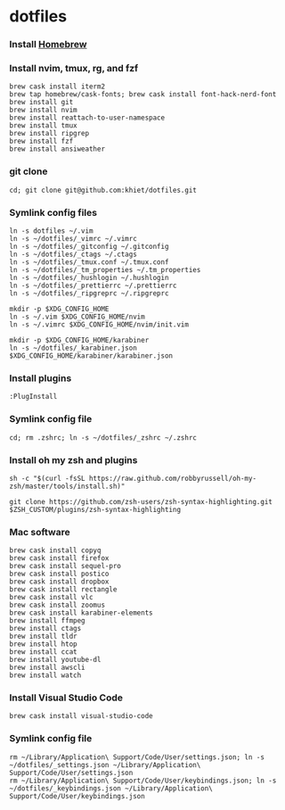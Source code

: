 # dotfiles

### Install [Homebrew](http://brew.sh/index.html)

### Install nvim, tmux, rg, and fzf

```
brew cask install iterm2
brew tap homebrew/cask-fonts; brew cask install font-hack-nerd-font
brew install git
brew install nvim
brew install reattach-to-user-namespace
brew install tmux
brew install ripgrep
brew install fzf
brew install ansiweather
```

### git clone

```
cd; git clone git@github.com:khiet/dotfiles.git
```

### Symlink config files

```
ln -s dotfiles ~/.vim
ln -s ~/dotfiles/_vimrc ~/.vimrc
ln -s ~/dotfiles/_gitconfig ~/.gitconfig
ln -s ~/dotfiles/_ctags ~/.ctags
ln -s ~/dotfiles/_tmux.conf ~/.tmux.conf
ln -s ~/dotfiles/_tm_properties ~/.tm_properties
ln -s ~/dotfiles/_hushlogin ~/.hushlogin
ln -s ~/dotfiles/_prettierrc ~/.prettierrc
ln -s ~/dotfiles/_ripgreprc ~/.ripgreprc

mkdir -p $XDG_CONFIG_HOME
ln -s ~/.vim $XDG_CONFIG_HOME/nvim
ln -s ~/.vimrc $XDG_CONFIG_HOME/nvim/init.vim

mkdir -p $XDG_CONFIG_HOME/karabiner
ln -s ~/dotfiles/_karabiner.json $XDG_CONFIG_HOME/karabiner/karabiner.json
```

### Install plugins

```
:PlugInstall
```

### Symlink config file

```
cd; rm .zshrc; ln -s ~/dotfiles/_zshrc ~/.zshrc
```

### Install oh my zsh and plugins

```
sh -c "$(curl -fsSL https://raw.github.com/robbyrussell/oh-my-zsh/master/tools/install.sh)"

git clone https://github.com/zsh-users/zsh-syntax-highlighting.git $ZSH_CUSTOM/plugins/zsh-syntax-highlighting
```

### Mac software

```
brew cask install copyq
brew cask install firefox
brew cask install sequel-pro
brew cask install postico
brew cask install dropbox
brew cask install rectangle
brew cask install vlc
brew cask install zoomus
brew cask install karabiner-elements
brew install ffmpeg
brew install ctags
brew install tldr
brew install htop
brew install ccat
brew install youtube-dl
brew install awscli
brew install watch
```

### Install Visual Studio Code

```
brew cask install visual-studio-code
```

### Symlink config file

```
rm ~/Library/Application\ Support/Code/User/settings.json; ln -s ~/dotfiles/_settings.json ~/Library/Application\ Support/Code/User/settings.json
rm ~/Library/Application\ Support/Code/User/keybindings.json; ln -s ~/dotfiles/_keybindings.json ~/Library/Application\ Support/Code/User/keybindings.json
```

